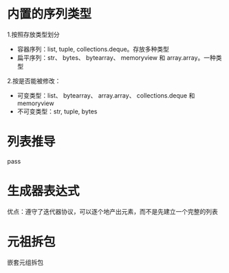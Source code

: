 # 内置的序列类型
1.按照存放类型划分
- 容器序列：list, tuple, collections.deque。存放多种类型
- 扁平序列：str、 bytes、 bytearray、 memoryview 和 array.array。一种类型

2.按是否能被修改：
- 可变类型：list、 bytearray、 array.array、 collections.deque 和 memoryview
- 不可变类型：str, tuple, bytes

# 列表推导
pass
# 生成器表达式
优点：遵守了迭代器协议，可以逐个地产出元素，而不是先建立一个完整的列表

# 元祖拆包

嵌套元组拆包
